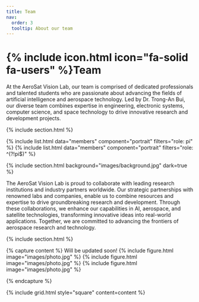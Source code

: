 ```yaml
---
title: Team
nav:
  order: 3
  tooltip: About our team
---
```


# {% include icon.html icon="fa-solid fa-users" %}Team

At the AeroSat Vision Lab, our team is comprised of dedicated professionals and talented students who are passionate about advancing the fields of artificial intelligence and aerospace technology. Led by Dr. Trong-An Bui, our diverse team combines expertise in engineering, electronic systems, computer science, and space technology to drive innovative research and development projects.

{% include section.html %}

{% include list.html data="members" component="portrait" filters="role: pi" %}
{% include list.html data="members" component="portrait" filters="role: ^(?!pi$)" %}

{% include section.html background="images/background.jpg" dark=true %}

The AeroSat Vision Lab is proud to collaborate with leading research institutions and industry partners worldwide. Our strategic partnerships with renowned labs and companies, enable us to combine resources and expertise to drive groundbreaking research and development. Through these collaborations, we enhance our capabilities in AI, aerospace, and satellite technologies, transforming innovative ideas into real-world applications. Together, we are committed to advancing the frontiers of aerospace research and technology.

{% include section.html %}

{% capture content %}
Will be updated soon!
{% include figure.html image="images/photo.jpg" %}
{% include figure.html image="images/photo.jpg" %}
{% include figure.html image="images/photo.jpg" %}

{% endcapture %}

{% include grid.html style="square" content=content %}
